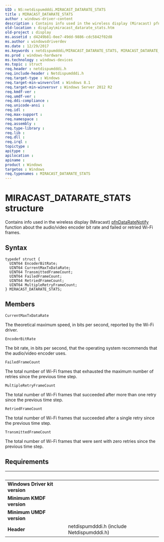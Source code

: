 ```yaml
---
UID : NS:netdispumdddi.MIRACAST_DATARATE_STATS
title : MIRACAST_DATARATE_STATS
author : windows-driver-content
description : Contains info used in the wireless display (Miracast) pfnDataRateNotify function about the audio/video encoder bit rate and failed or retried Wi-Fi frames.
old-location : display\miracast_datarate_stats.htm
old-project : display
ms.assetid : d4249b81-0ee7-49dd-9886-cdc5842f02d8
ms.author : windowsdriverdev
ms.date : 12/29/2017
ms.keywords : netdispumdddi/MIRACAST_DATARATE_STATS, MIRACAST_DATARATE_STATS structure [Display Devices], MIRACAST_DATARATE_STATS, display.miracast_datarate_stats
ms.prod : windows-hardware
ms.technology : windows-devices
ms.topic : struct
req.header : netdispumdddi.h
req.include-header : Netdispumdddi.h
req.target-type : Windows
req.target-min-winverclnt : Windows 8.1
req.target-min-winversvr : Windows Server 2012 R2
req.kmdf-ver : 
req.umdf-ver : 
req.ddi-compliance : 
req.unicode-ansi : 
req.idl : 
req.max-support : 
req.namespace : 
req.assembly : 
req.type-library : 
req.lib : 
req.dll : 
req.irql : 
topictype : 
apitype : 
apilocation : 
apiname : 
product : Windows
targetos : Windows
req.typenames : MIRACAST_DATARATE_STATS
---
```


# MIRACAST_DATARATE_STATS structure
Contains info used in the wireless display (Miracast) <a href="..\netdispumdddi\nc-netdispumdddi-pfn_datarate_notification.md">pfnDataRateNotify</a> function about the audio/video encoder bit rate and failed or retried Wi-Fi frames.

## Syntax
````
typedef struct {
  UINT64 EncoderBitRate;
  UINT64 CurrentMaxTxDataRate;
  UINT64 TransmittedFrameCount;
  UINT64 FailedFrameCount;
  UINT64 RetriedFrameCount;
  UINT64 MultipleRetryFrameCount;
} MIRACAST_DATARATE_STATS;
````

## Members


`CurrentMaxTxDataRate`

The theoretical maximum speed, in bits per second, reported by the Wi-Fi driver.

`EncoderBitRate`

The bit rate, in bits per second, that the operating system recommends that the audio/video encoder uses.

`FailedFrameCount`

The total number of Wi-Fi frames that exhausted the maximum number of retries since the previous time step.

`MultipleRetryFrameCount`

The total number of Wi-Fi frames that succeeded after more than one retry since the previous time step.

`RetriedFrameCount`

The total number of Wi-Fi frames that succeeded after a single retry since the previous time step.

`TransmittedFrameCount`

The total number of Wi-Fi frames that were sent with zero retries since the previous time step.


## Requirements
| &nbsp; | &nbsp; |
| ---- |:---- |
| **Windows Driver kit version** |  |
| **Minimum KMDF version** |  |
| **Minimum UMDF version** |  |
| **Header** | netdispumdddi.h (include Netdispumdddi.h) |